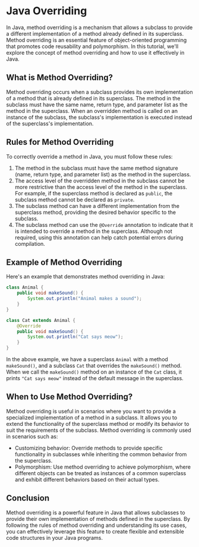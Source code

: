 # Java Overriding

In Java, method overriding is a mechanism that allows a subclass to provide a different implementation of a method already defined in its superclass. Method overriding is an essential feature of object-oriented programming that promotes code reusability and polymorphism. In this tutorial, we'll explore the concept of method overriding and how to use it effectively in Java.

## What is Method Overriding?

Method overriding occurs when a subclass provides its own implementation of a method that is already defined in its superclass. The method in the subclass must have the same name, return type, and parameter list as the method in the superclass. When an overridden method is called on an instance of the subclass, the subclass's implementation is executed instead of the superclass's implementation.

## Rules for Method Overriding

To correctly override a method in Java, you must follow these rules:

1. The method in the subclass must have the same method signature (name, return type, and parameter list) as the method in the superclass.
2. The access level of the overridden method in the subclass cannot be more restrictive than the access level of the method in the superclass. For example, if the superclass method is declared as `public`, the subclass method cannot be declared as `private`.
3. The subclass method can have a different implementation from the superclass method, providing the desired behavior specific to the subclass.
4. The subclass method can use the `@Override` annotation to indicate that it is intended to override a method in the superclass. Although not required, using this annotation can help catch potential errors during compilation.

## Example of Method Overriding

Here's an example that demonstrates method overriding in Java:

```java
class Animal {
    public void makeSound() {
        System.out.println("Animal makes a sound");
    }
}

class Cat extends Animal {
    @Override
    public void makeSound() {
        System.out.println("Cat says meow");
    }
}
```

In the above example, we have a superclass `Animal` with a method `makeSound()`, and a subclass `Cat` that overrides the `makeSound()` method. When we call the `makeSound()` method on an instance of the `Cat` class, it prints `"Cat says meow"` instead of the default message in the superclass.

## When to Use Method Overriding?

Method overriding is useful in scenarios where you want to provide a specialized implementation of a method in a subclass. It allows you to extend the functionality of the superclass method or modify its behavior to suit the requirements of the subclass. Method overriding is commonly used in scenarios such as:

- Customizing behavior: Override methods to provide specific functionality in subclasses while inheriting the common behavior from the superclass.
- Polymorphism: Use method overriding to achieve polymorphism, where different objects can be treated as instances of a common superclass and exhibit different behaviors based on their actual types.

## Conclusion

Method overriding is a powerful feature in Java that allows subclasses to provide their own implementation of methods defined in the superclass. By following the rules of method overriding and understanding its use cases, you can effectively leverage this feature to create flexible and extensible code structures in your Java programs.
